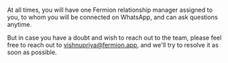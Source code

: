 At all times, you will have one Fermion relationship manager assigned to you, to whom you will be connected on WhatsApp, and can ask questions anytime. 

But in case you have a doubt and wish to reach out to the team, please feel free to reach out to [vishnupriya@fermion.app](mailto:vishnupriya@fermion.app), and we'll try to resolve it as soon as possible. 